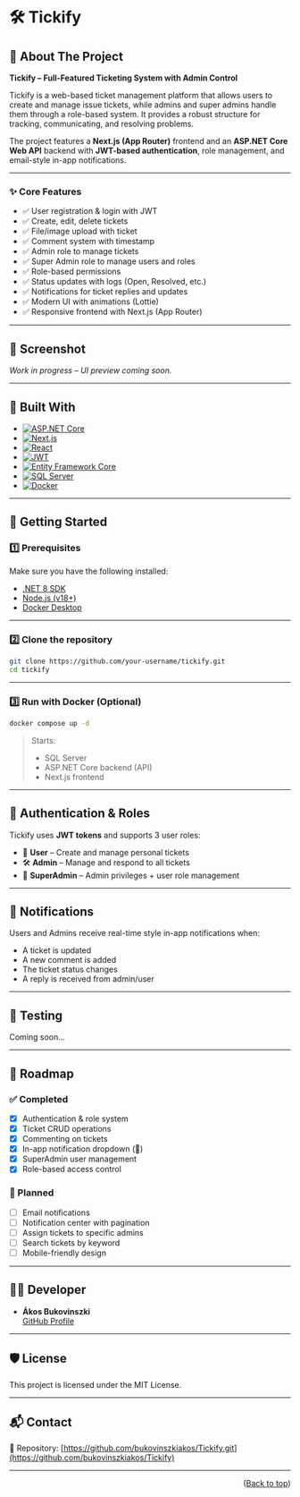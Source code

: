 # 🛠️ Tickify

## 📌 About The Project

**Tickify – Full-Featured Ticketing System with Admin Control**

Tickify is a web-based ticket management platform that allows users to create and manage issue tickets, while admins and super admins handle them through a role-based system. It provides a robust structure for tracking, communicating, and resolving problems.

The project features a **Next.js (App Router)** frontend and an **ASP.NET Core Web API** backend with **JWT-based authentication**, role management, and email-style in-app notifications.

---

### ✨ Core Features

- ✅ User registration & login with JWT  
- ✅ Create, edit, delete tickets  
- ✅ File/image upload with ticket  
- ✅ Comment system with timestamp  
- ✅ Admin role to manage tickets  
- ✅ Super Admin role to manage users and roles  
- ✅ Role-based permissions  
- ✅ Status updates with logs (Open, Resolved, etc.)  
- ✅ Notifications for ticket replies and updates  
- ✅ Modern UI with animations (Lottie)  
- ✅ Responsive frontend with Next.js (App Router)

---

## 📸 Screenshot

_Work in progress – UI preview coming soon._

---

## 🔧 Built With

- [![ASP.NET Core](https://img.shields.io/badge/ASP.NET_Core-5C2D91?style=for-the-badge&logo=dotnet&logoColor=white)](https://dotnet.microsoft.com/en-us/)
- [![Next.js](https://img.shields.io/badge/Next.js-000000?style=for-the-badge&logo=nextdotjs&logoColor=white)](https://nextjs.org/)
- [![React](https://img.shields.io/badge/React-20232A?style=for-the-badge&logo=react&logoColor=61DAFB)](https://reactjs.org/)
- [![JWT](https://img.shields.io/badge/JWT-000000?style=for-the-badge&logo=jsonwebtokens&logoColor=white)](https://jwt.io/)
- [![Entity Framework Core](https://img.shields.io/badge/Entity_Framework_Core-512BD4?style=for-the-badge&logo=dotnet&logoColor=white)](https://learn.microsoft.com/en-us/ef/)
- [![SQL Server](https://img.shields.io/badge/SQL_Server-CC2927?style=for-the-badge&logo=microsoftsqlserver&logoColor=white)](https://www.microsoft.com/en-us/sql-server)
- [![Docker](https://img.shields.io/badge/Docker-2496ED?style=for-the-badge&logo=docker&logoColor=white)](https://www.docker.com/)

---

## 🚀 Getting Started

### 1️⃣ Prerequisites

Make sure you have the following installed:

- [.NET 8 SDK](https://dotnet.microsoft.com/en-us/download/dotnet/8.0)  
- [Node.js (v18+)](https://nodejs.org/)  
- [Docker Desktop](https://www.docker.com/products/docker-desktop)

---

### 2️⃣ Clone the repository

```bash
git clone https://github.com/your-username/tickify.git
cd tickify
```

---

### 3️⃣ Run with Docker (Optional)

```bash
docker compose up -d
```

> Starts:
> - SQL Server  
> - ASP.NET Core backend (API)  
> - Next.js frontend

---

## 🔐 Authentication & Roles

Tickify uses **JWT tokens** and supports 3 user roles:

- 👤 **User** – Create and manage personal tickets  
- 🛠️ **Admin** – Manage and respond to all tickets  
- 👑 **SuperAdmin** – Admin privileges + user role management

---

## 🔔 Notifications

Users and Admins receive real-time style in-app notifications when:

- A ticket is updated  
- A new comment is added  
- The ticket status changes  
- A reply is received from admin/user

---

## 🧪 Testing

Coming soon...

---

## 📅 Roadmap

### ✅ Completed

- [x] Authentication & role system  
- [x] Ticket CRUD operations  
- [x] Commenting on tickets  
- [x] In-app notification dropdown (🔔)  
- [x] SuperAdmin user management  
- [x] Role-based access control  

### 🚧 Planned

- [ ] Email notifications  
- [ ] Notification center with pagination  
- [ ] Assign tickets to specific admins  
- [ ] Search tickets by keyword  
- [ ] Mobile-friendly design  

---

## 👨‍💻 Developer

- **Ákos Bukovinszki**  
  [GitHub Profile](https://github.com/bukovinszkiakos)

---

## 🛡️ License

This project is licensed under the MIT License.

---

## 📬 Contact

📂 Repository: [https://github.com/bukovinszkiakos/Tickify.git](https://github.com/bukovinszkiakos/Tickify)

---

<p align="right">(<a href="#top">Back to top</a>)</p>




